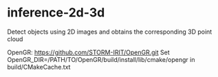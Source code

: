 # inference-2d-3d

Detect objects using 2D images and obtains the corresponding 3D point cloud

OpenGR: https://github.com/STORM-IRIT/OpenGR.git
Set OpenGR_DIR=/PATH/TO/OpenGR/build/install/lib/cmake/opengr in build/CMakeCache.txt